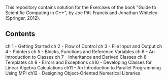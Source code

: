 This repository contains solution for the Exercises of the book "Guide to Scientific Computing in C++", by Joe Pitt-Francis and Jonathan Whiteley (Springer, 2012).

## Contents
ch 1 - Getting Started
ch 2 - Flow of Control
ch 3 - File Input and Output
ch 4 - Pointers
ch 5 - Blocks, Functions and Reference Variables
ch 6 - An Introduction to Classes
ch 7 - Inheritance and Derived Classes
ch 8 - Templates
ch 9 - Errors and Exceptions
ch10 - Developing Classes for Linear Algebra Calculations
ch11 - An Introduction to Parallel Programming Using MPI
ch12 - Designing Object-Oriented Numerical Libraries
